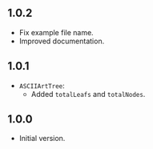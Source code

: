 ## 1.0.2

- Fix example file name.
- Improved documentation.

## 1.0.1

- `ASCIIArtTree`:
  - Added `totalLeafs` and `totalNodes`.

## 1.0.0

- Initial version.
